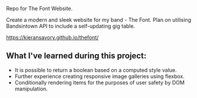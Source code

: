 Repo for The Font Website. 

Create a modern and sleek website for my band - The Font.  Plan on utilising Bandsintown API to include a self-updating gig table. 

https://kieransavory.github.io/thefont/

<H2>What I've learned during this project: </h2>

- It is possible to return a boolean based on a computed style value. </br>
- Further experience creating responsive image galleries using flexbox. </br>
- Conditionally rendering items for the purposes of user safety by DOM manipulation. </br>
